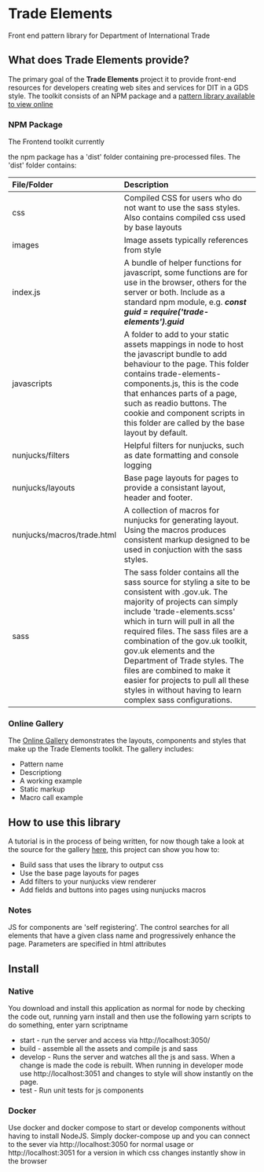 # Trade Elements
Front end pattern library for Department of International Trade

## What does Trade Elements provide?

The primary goal of the **Trade Elements** project it to provide front-end resources for developers 
creating web sites and services for DIT in a GDS style. The toolkit consists of an NPM package and a 
[pattern library available to view online](https://trade-elements.herokuapp.com/)

### NPM Package
The Frontend toolkit currently 

the npm package has a 'dist' folder containing pre-processed files. The 'dist' folder contains:
  
  
| File/Folder          | Description  |
| :------------------- | :----------- |
| css                  | Compiled CSS for users who do not want to use the sass styles. Also contains compiled css used by base layouts |
| images               | Image assets typically references from style |
| index.js             | A bundle of helper functions for javascript, some functions are for use in the browser, others for the server or both. Include as a standard npm module, e.g. ***const guid = require('trade-elements').guid***  |
| javascripts          | A folder to add to your static assets mappings in node to host the javascript bundle to add behaviour to the page. This folder contains trade-elements-components.js, this is the code that enhances parts of a page, such as readio buttons. The cookie and component scripts in this folder are called by the base layout by default. |
| nunjucks/filters     | Helpful filters for nunjucks, such as date formatting and console logging |
| nunjucks/layouts     | Base page layouts for pages to provide a consistant layout, header and footer. |
| nunjucks/macros/trade.html | A collection of macros for nunjucks for generating layout. Using the macros produces consistent markup designed to be used in conjuction with the sass styles. |
| sass                | The sass folder contains all the sass source for styling a site to be consistent with .gov.uk. The majority of projects can simply include 'trade-elements.scss' which in turn will pull in all the required files. The sass files are a combination of the gov.uk toolkit, gov.uk elements and the Department of Trade styles. The files are combined to make it easier for projects to pull all these styles in without having to learn complex sass configurations.

### Online Gallery ###
The [Online Gallery](https://trade-elements.herokuapp.com/) demonstrates the layouts, components and styles that make up the Trade Elements toolkit. The gallery includes:

* Pattern name
* Descriptiong
* A working example
* Static markup
* Macro call example


## How to use this library
A tutorial is in the process of being written, for now though take a look at the source for the gallery [here](https://github.com/uktrade/trade-elements/tree/master/gallery), this project can show you how to:

* Build sass that uses the library to output css
* Use the base page layouts for pages
* Add filters to your nunjucks view renderer
* Add fields and buttons into pages using nunjucks macros

### Notes
JS for components are 'self registering'. The control searches for all elements that have a given class name and progressively enhance the page. Parameters are specified in html attributes


## Install
### Native
You download and install this application as normal for node by checking the code out, running yarn install and then use the 
following yarn scripts to do something, enter yarn scriptname

* start - run the server and access via http://localhost:3050/
* build - assemble all the assets and compile js and sass
* develop - Runs the server and watches all the js and sass. When a change is made the code is rebuilt. When running in developer mode use http://localhost:3051 and changes to style will show instantly on the page.
* test - Run unit tests for js components


### Docker
Use docker and docker compose to start or develop components without having to install NodeJS. Simply docker-compose up and you can 
connect to the sever via http://localhost:3050 for normal usage or http://localhost:3051 for a version in which css changes instantly show
in the browser
